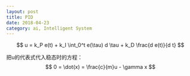 ```yaml
---
layout: post
title: PID
date: 2018-04-23
category: ai, Intelligent System
---
```


$$
u = k_P e(t) + k_I \int_0^t e(\tau) d \tau + k_D \frac{d e(t)}{d t}
$$

把u的代表式代入稳态时的方程：
$$
0 = \dot(x) = \frac{c}{m}u - \gamma x
$$